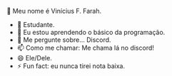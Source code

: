 🤠 Meu nome é Vinícius F. Farah.

- 🔭 Estudante.
- 🌱 Eu estou aprendendo o básico da programação.
- 💬 Me pergunte sobre... Discord.
- 📫 Como me chamar: Me chama lá no discord!
- 😄 Ele/Dele.
- ⚡ Fun fact: eu nunca tirei nota baixa.
